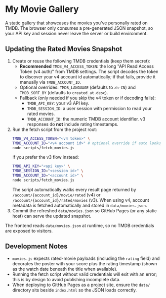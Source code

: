 # My Movie Gallery

A static gallery that showcases the movies you've personally rated on TMDB. The browser only consumes a pre-generated JSON snapshot, so your API key and session never leave the server or build environment.

## Updating the Rated Movies Snapshot

1. Create or reuse the following TMDB credentials (keep them secret):
   - **Recommended** `TMDB_V4_ACCESS_TOKEN`: the long "API Read Access Token (v4 auth)" from TMDB settings. The script decodes the token to discover your v4 account id automatically; if that fails, provide it manually via `TMDB_ACCOUNT_ID`.
   - Optional overrides: `TMDB_LANGUAGE` (defaults to `zh-CN`) and `TMDB_SORT_BY` (defaults to `created_at.desc`).
   - Fallback (only needed if you skip the v4 token or if decoding fails):
     - `TMDB_API_KEY`: your v3 API key.
     - `TMDB_SESSION_ID`: a user session with permission to read your rated movies.
     - `TMDB_ACCOUNT_ID`: the numeric TMDB account identifier. v3 responses do **not** include rating timestamps.
2. Run the fetch script from the project root:
   ```bash
   TMDB_V4_ACCESS_TOKEN="<v4 token>" \
   TMDB_ACCOUNT_ID="<v4 account id>" # optional override if auto lookup fails (usually the `sub` claim in the token)
   node scripts/fetch_movies.js
   ```
   If you prefer the v3 flow instead:
   ```bash
   TMDB_API_KEY="<api key>" \
   TMDB_SESSION_ID="<session id>" \
   TMDB_ACCOUNT_ID="<account id>" \
   node scripts/fetch_movies.js
   ```
   The script automatically walks every result page returned by `/account/{account_id}/movie/rated` (v4) or `/account/{account_id}/rated/movies` (v3). When using v4, account metadata is fetched automatically and stored in `data/movies.json`.
3. Commit the refreshed `data/movies.json` so GitHub Pages (or any static host) can serve the updated snapshot.

The frontend reads `data/movies.json` at runtime, so no TMDB credentials are exposed to visitors.

## Development Notes

- `movies.js` expects rated-movie payloads (including the `rating` field) and decorates the poster with your score plus the rating timestamp (shown as the watch date beneath the title when available).
- Running the fetch script without valid credentials will exit with an error; this is by design to avoid publishing incomplete data.
- When deploying to GitHub Pages as a project site, ensure the `data/` directory sits beside `index.html` so the JSON loads correctly.
